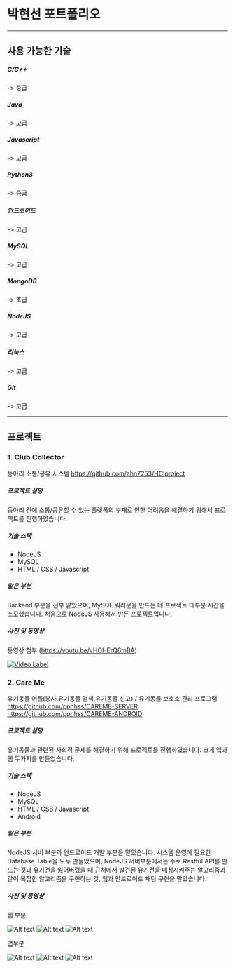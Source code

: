 # 박현선 포트폴리오


*****
## 사용 가능한 기술

##### C/C++
-> 중급
##### Java 
-> 고급
##### Javascript
-> 고급
##### Python3
-> 중급
##### 안드로이드
-> 고급
##### MySQL
-> 고급
##### MongoDB
-> 초급
##### NodeJS 
-> 고급
##### 리눅스
-> 고급
##### Git
-> 고급


****
## 프로젝트

### 1. Club Collector
 
동아리 소통/공유 시스템
<https://github.com/ahn7253/HCIproject>

##### 프로젝트 설명

동아리 간에 소통/공유할 수 있는 플랫폼의 부재로 인한 어려움을 해결하기 위해서 프로젝트를 진행하였습니다.

##### 기술 스택

- NodeJS
- MySQL
- HTML / CSS / Javascript

##### 맡은 부분

Backend 부분을 전부 맡았으며, MySQL 쿼리문을 만드는 데 프로젝트 대부분 시간을 소모했습니다. 처음으로 NodeJS 사용해서 만든 프로젝트입니다.

##### 사진 및 동영상

동영상 첨부 (<https://youtu.be/vHOHErQ6mBA>)

[![Video Label](https://i.ytimg.com/vi/vHOHErQ6mBA/hqdefault.jpg)](https://youtu.be/vHOHErQ6mBA) 



### 2. Care Me
 
유기동물 어플(봉사,유기동물 검색,유기동물 신고) / 유기동물 보호소 관리 프로그램
<https://github.com/pphhss/CAREME-SERVER>
<https://github.com/pphhss/CAREME-ANDROID>

##### 프로젝트 설명

유기동물과 관련된 사회적 문제를 해결하기 위해 프로젝트를 진행하였습니다. 크게 앱과 웹 두가지를 만들었습니다.

##### 기술 스택

- NodeJS
- MySQL
- HTML / CSS / Javascript
- Android

##### 맡은 부분

NodeJS 서버 부분과 안드로이드 개발 부분을 맡았습니다. 시스템 운영에 필요한 Database Table을 모두 만들었으며, NodeJS 서버부분에서는 주로 Restful API를 만드는 것과 유기견을 잃어버렸을 때 근처에서 발견된 유기견을 매칭시켜주는 알고리즘과 같이 복잡한 알고리즘을 구현하는 것, 웹과 안드로이드 채팅 구현을 맡았습니다. 

##### 사진 및 동영상

웹 부분

![Alt text](/img/adminanimal.png "유기동물 관리하는 기능")
![Alt text](/img/schedule.png "유기동물 스케쥴을 확인할 수 있는 기능")
![Alt text](/img/chatting_web.png "보호소쪽에서 사용자에게 채팅을 할수 있는 기능")

앱부분

![Alt text](/img/search.png "잃어버린 동물을 찾을 수 있는 기능")
![Alt text](/img/shelterinfo.png "어플쪽에서 보호소 정보 확인가능")
![Alt text](/img/chatting_android.jpg "어플 채팅화면")